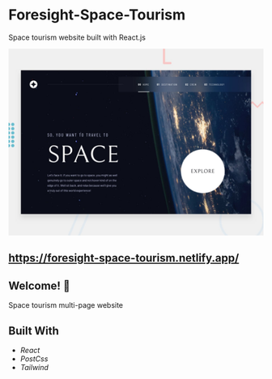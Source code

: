 # Foresight-Space-Tourism
Space tourism website built with React.js

![Design preview for the Space tourism website coding challenge](./preview.jpg)

## https://foresight-space-tourism.netlify.app/

## Welcome! 👋
Space tourism multi-page website

## Built With
* *React*
* *PostCss*
* *Tailwind*
